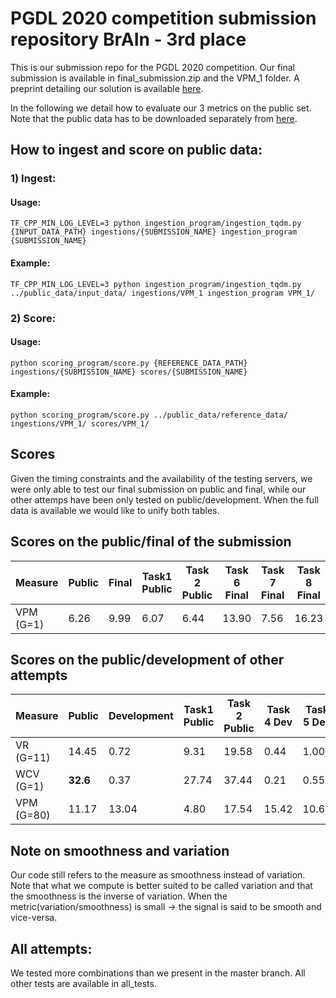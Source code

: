 # PGDL 2020 competition submission repository BrAIn - 3rd place

This is our submission repo for the PGDL 2020 competition. Our final submission is available in final_submission.zip and the VPM_1 folder. A preprint detailing our solution is available [here](https://arxiv.org/abs/2011.12737). 

In the following we detail how to evaluate our 3 metrics on the public set. Note that the public data has to be downloaded separately from [here](https://competitions.codalab.org/my/datasets/download/65b7f00a-4705-48cd-8bac-fc36021b0d69). 

## How to ingest and score on public data:

### 1) Ingest:

#### Usage:

```
TF_CPP_MIN_LOG_LEVEL=3 python ingestion_program/ingestion_tqdm.py {INPUT_DATA_PATH} ingestions/{SUBMISSION_NAME} ingestion_program {SUBMISSION_NAME}
```
#### Example:

```
TF_CPP_MIN_LOG_LEVEL=3 python ingestion_program/ingestion_tqdm.py ../public_data/input_data/ ingestions/VPM_1 ingestion_program VPM_1/
```

### 2) Score:

#### Usage:

```
python scoring_program/score.py {REFERENCE_DATA_PATH} ingestions/{SUBMISSION_NAME} scores/{SUBMISSION_NAME}
```
#### Example:

```
python scoring_program/score.py ../public_data/reference_data/ ingestions/VPM_1/ scores/VPM_1/
```

## Scores

Given the timing constraints and the availability of the testing servers, we were only able to test our final submission on public and final, while our other attemps have been only tested on public/development. When the full data is available we would like to unify both tables. 

## Scores on the public/final of the submission 

| Measure                        | Public | Final | Task1 Public | Task 2 Public | Task 6 Final | Task 7 Final | Task 8 Final | Task 9 Final |
|--------------------------------|--------|-------|--------------|---------------|--------------|--------------|--------------|--------------|
| VPM (G=1) | 6.26   | 9.99  | 6.07         | 6.44          | 13.90        | 7.56         | 16.23        | 2.28         |

## Scores on the public/development of other attempts

| Measure                         | Public   | Development | Task1 Public | Task 2 Public | Task 4 Dev | Task 5 Dev |
|---------------------------------|----------|-------------|--------------|---------------|------------|------------|
| VR (G=11)          | 14.45    | 0.72        | 9.31         | 19.58         | 0.44       | 1.00       |
| WCV (G=1)     | **32.6** | 0.37        | 27.74        | 37.44         | 0.21       | 0.55       |
| VPM (G=80) | 11.17    | 13.04       | 4.80         | 17.54         | 15.42      | 10.66      |

## Note on smoothness and variation

Our code still refers to the measure as smoothness instead of variation. Note that what we compute is better suited to be called variation and that the smoothness is the inverse of variation. When the metric(variation/smoothness) is small -> the signal is said to be smooth and vice-versa.

## All attempts:

We tested more combinations than we present in the master branch. All other tests are available in all_tests.
